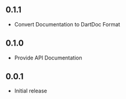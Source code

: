 ## 0.1.1
* Convert Documentation to DartDoc Format
## 0.1.0
* Provide API Documentation
## 0.0.1
* Initial release
